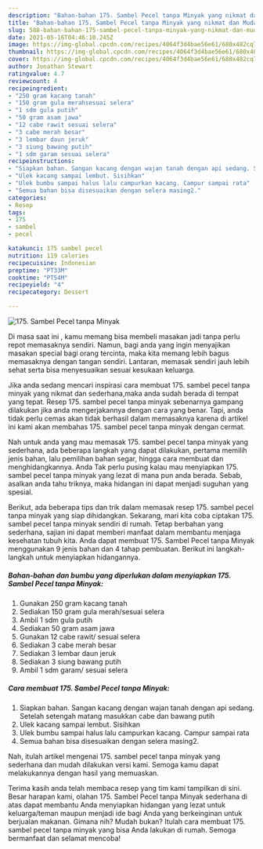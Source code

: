 ```yaml
---
description: "Bahan-bahan 175. Sambel Pecel tanpa Minyak yang nikmat dan Mudah Dibuat"
title: "Bahan-bahan 175. Sambel Pecel tanpa Minyak yang nikmat dan Mudah Dibuat"
slug: 588-bahan-bahan-175-sambel-pecel-tanpa-minyak-yang-nikmat-dan-mudah-dibuat
date: 2021-05-16T04:46:10.245Z
image: https://img-global.cpcdn.com/recipes/4064f3d4bae56e61/680x482cq70/175-sambel-pecel-tanpa-minyak-foto-resep-utama.jpg
thumbnail: https://img-global.cpcdn.com/recipes/4064f3d4bae56e61/680x482cq70/175-sambel-pecel-tanpa-minyak-foto-resep-utama.jpg
cover: https://img-global.cpcdn.com/recipes/4064f3d4bae56e61/680x482cq70/175-sambel-pecel-tanpa-minyak-foto-resep-utama.jpg
author: Jonathan Stewart
ratingvalue: 4.7
reviewcount: 4
recipeingredient:
- "250 gram kacang tanah"
- "150 gram gula merahsesuai selera"
- "1 sdm gula putih"
- "50 gram asam jawa"
- "12 cabe rawit sesuai selera"
- "3 cabe merah besar"
- "3 lembar daun jeruk"
- "3 siung bawang putih"
- "1 sdm garam sesuai selera"
recipeinstructions:
- "Siapkan bahan. Sangan kacang dengan wajan tanah dengan api sedang. Setelah setengah matang masukkan cabe dan bawang putih"
- "Ulek kacang sampai lembut. Sisihkan"
- "Ulek bumbu sampai halus lalu campurkan kacang. Campur sampai rata"
- "Semua bahan bisa disesuaikan dengan selera masing2."
categories:
- Resep
tags:
- 175
- sambel
- pecel

katakunci: 175 sambel pecel 
nutrition: 119 calories
recipecuisine: Indonesian
preptime: "PT33M"
cooktime: "PT54M"
recipeyield: "4"
recipecategory: Dessert

---
```



![175. Sambel Pecel tanpa Minyak](https://img-global.cpcdn.com/recipes/4064f3d4bae56e61/680x482cq70/175-sambel-pecel-tanpa-minyak-foto-resep-utama.jpg)

Di masa  saat ini , kamu memang bisa membeli masakan jadi tanpa perlu repot memasaknya sendiri. Namun, bagi anda yang ingin menyajikan masakan special bagi orang tercinta, maka kita memang lebih bagus memasaknya dengan tangan sendiri. Lantaran, memasak sendiri jauh lebih sehat serta bisa menyesuaikan sesuai kesukaan keluarga.

Jika anda sedang mencari inspirasi cara membuat 175. sambel pecel tanpa minyak yang nikmat dan sederhana,maka anda sudah berada di tempat yang tepat. Resep 175. sambel pecel tanpa minyak  sebenarnya gampang dilakukan jika anda mengerjakannya dengan cara yang benar. Tapi, anda tidak perlu cemas akan tidak berhasil dalam memasaknya 
karena di artikel ini kami akan membahas 175. sambel pecel tanpa minyak dengan cermat.  



Nah untuk anda yang mau memasak 175. sambel pecel tanpa minyak yang sederhana, ada beberapa langkah yang dapat dilakukan, pertama memilih jenis bahan, lalu pemilihan bahan segar, hingga cara membuat dan menghidangkannya. Anda Tak perlu pusing kalau mau menyiapkan 175. sambel pecel tanpa minyak yang lezat di mana pun anda berada. Sebab, asalkan anda  tahu triknya, maka hidangan ini dapat menjadi suguhan yang spesial.

Berikut, ada beberapa tips dan trik dalam memasak resep 175. sambel pecel tanpa minyak yang siap dihidangkan. Sekarang, mari kita coba ciptakan 175. sambel pecel tanpa minyak sendiri di rumah. Tetap berbahan yang sederhana, sajian ini dapat memberi manfaat dalam membantu menjaga kesehatan tubuh kita. Anda dapat membuat 175. Sambel Pecel tanpa Minyak menggunakan 9 jenis bahan dan 4 tahap pembuatan. Berikut ini langkah-langkah untuk menyiapkan hidangannya.

<!--inarticleads1-->

##### Bahan-bahan dan bumbu yang diperlukan dalam menyiapkan 175. Sambel Pecel tanpa Minyak:

1. Gunakan 250 gram kacang tanah
1. Sediakan 150 gram gula merah/sesuai selera
1. Ambil 1 sdm gula putih
1. Sediakan 50 gram asam jawa
1. Gunakan 12 cabe rawit/ sesuai selera
1. Sediakan 3 cabe merah besar
1. Sediakan 3 lembar daun jeruk
1. Sediakan 3 siung bawang putih
1. Ambil 1 sdm garam/ sesuai selera




<!--inarticleads2-->

##### Cara membuat 175. Sambel Pecel tanpa Minyak:

1. Siapkan bahan. Sangan kacang dengan wajan tanah dengan api sedang. Setelah setengah matang masukkan cabe dan bawang putih
1. Ulek kacang sampai lembut. Sisihkan
1. Ulek bumbu sampai halus lalu campurkan kacang. Campur sampai rata
1. Semua bahan bisa disesuaikan dengan selera masing2.




Nah, itulah artikel mengenai  175. sambel pecel tanpa minyak  yang sederhana dan mudah dilakukan versi kami. Semoga kamu dapat melakukannya dengan hasil yang memuaskan. 

Terima kasih anda telah membaca resep yang tim kami tampilkan di sini. Besar harapan kami, olahan  175. Sambel Pecel tanpa Minyak sederhana di atas dapat membantu Anda menyiapkan hidangan yang lezat untuk keluarga/teman maupun menjadi ide bagi Anda yang berkeinginan untuk berjualan makanan. Gimana nih? Mudah bukan? Itulah cara membuat 175. sambel pecel tanpa minyak yang bisa Anda lakukan di rumah. Semoga bermanfaat dan selamat mencoba!

